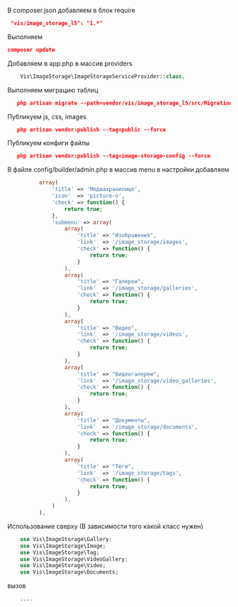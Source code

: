 В composer.json добавляем в блок require
```json
 "vis/image_storage_l5": "1.*"
```

Выполняем
```json
composer update
```

Добавляем в app.php в массив providers
```php
    Vis\ImageStorage\ImageStorageServiceProvider::class,
```

Выполняем миграцию таблиц
```json
   php artisan migrate --path=vendor/vis/image_storage_l5/src/Migrations
```

Публикуем js, css, images
```json
   php artisan vendor:publish --tag=public --force
```

Публикуем конфиги файлы
```json
   php artisan vendor:publish --tag=image-storage-config --force
```

В файле config/builder/admin.php в массив menu в настройки добавляем
```php
          array(
              'title' => 'Медиахранилище',
              'icon'  => 'picture-o',
              'check' => function() {
                  return true;
              },
              'submenu' => array(
                  array(
                      'title' => "Изображения",
                      'link'  => '/image_storage/images',
                      'check' => function() {
                          return true;
                      }
                  ),
                  array(
                      'title' => "Галереи",
                      'link'  => '/image_storage/galleries',
                      'check' => function() {
                          return true;
                      }
                  ),
                  array(
                      'title' => "Видео",
                      'link'  => '/image_storage/videos',
                      'check' => function() {
                          return true;
                      }
                  ),
                  array(
                      'title' => "Видеогалереи",
                      'link'  => '/image_storage/video_galleries',
                      'check' => function() {
                          return true;
                      }
                  ),
                  array(
                      'title' => "Документы",
                      'link'  => '/image_storage/documents',
                      'check' => function() {
                          return true;
                      }
                  ),
                  array(
                      'title' => "Теги",
                      'link'  => '/image_storage/tags',
                      'check' => function() {
                          return true;
                      }
                  ),
              )
          ),
```

Использование сверху (В зависимости того какой класс нужен)
```php
    use Vis\ImageStorage\Gallery;
    use Vis\ImageStorage\Image;
    use Vis\ImageStorage\Tag;
    use Vis\ImageStorage\VideoGallery;
    use Vis\ImageStorage\Video;
    use Vis\ImageStorage\Documents;
```

вызов

```php
    ....
```
